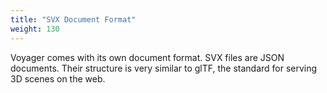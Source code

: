 ```yaml
---
title: "SVX Document Format"
weight: 130
---
```


Voyager comes with its own document format. SVX files are JSON documents. Their structure is very similar to glTF,
the standard for serving 3D scenes on the web.